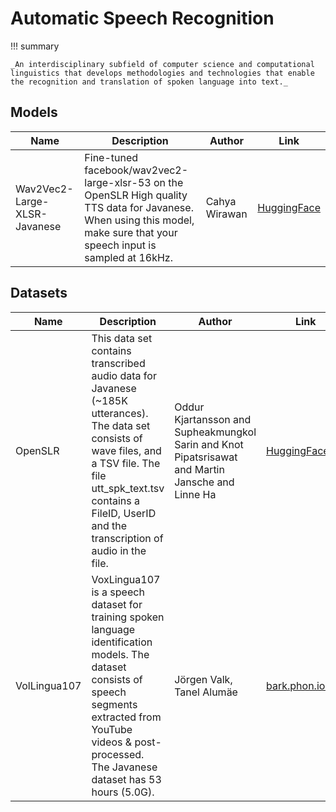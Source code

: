 # Automatic Speech Recognition

!!! summary

    _An interdisciplinary subfield of computer science and computational linguistics that develops methodologies and technologies that enable the recognition and translation of spoken language into text._

## Models

| Name                         | Description                                                                                                                                                                | Author        | Link                                                                     |
| ---------------------------- | -------------------------------------------------------------------------------------------------------------------------------------------------------------------------- | ------------- | ------------------------------------------------------------------------ |
| Wav2Vec2-Large-XLSR-Javanese | Fine-tuned facebook/wav2vec2-large-xlsr-53 on the OpenSLR High quality TTS data for Javanese. When using this model, make sure that your speech input is sampled at 16kHz. | Cahya Wirawan | [HuggingFace](https://huggingface.co/cahya/wav2vec2-large-xlsr-javanese) |

## Datasets

| Name         | Description                                                                                                                                                                                                                         | Author                                                                                            | Link                                                      |
| ------------ | ----------------------------------------------------------------------------------------------------------------------------------------------------------------------------------------------------------------------------------- | ------------------------------------------------------------------------------------------------- | --------------------------------------------------------- |
| OpenSLR      | This data set contains transcribed audio data for Javanese (~185K utterances). The data set consists of wave files, and a TSV file. The file utt_spk_text.tsv contains a FileID, UserID and the transcription of audio in the file. | Oddur Kjartansson and Supheakmungkol Sarin and Knot Pipatsrisawat and Martin Jansche and Linne Ha | [HuggingFace](https://huggingface.co/datasets/openslr)    |
| VolLingua107 | VoxLingua107 is a speech dataset for training spoken language identification models. The dataset consists of speech segments extracted from YouTube videos & post-processed. The Javanese dataset has 53 hours (5.0G).              | Jörgen Valk, Tanel Alumäe                                                                         | [bark.phon.ioc.ee](http://bark.phon.ioc.ee/voxlingua107/) |
